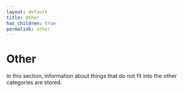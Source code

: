 ```yaml
---
layout: default
title: Other
has_children: true
permalink: other
---
```


# Other

In this section, information about things that do not fit into the other categories are stored.
